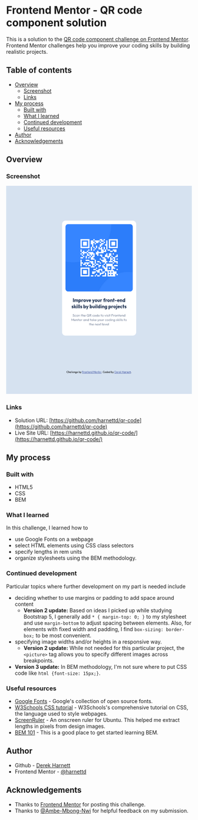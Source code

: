 # Frontend Mentor - QR code component solution

This is a solution to the [QR code component challenge on Frontend Mentor](https://www.frontendmentor.io/challenges/qr-code-component-iux_sIO_H). Frontend Mentor challenges help you improve your coding skills by building realistic projects.

## Table of contents

- [Overview](#overview)
  - [Screenshot](#screenshot)
  - [Links](#links)
- [My process](#my-process)
  - [Built with](#built-with)
  - [What I learned](#what-i-learned)
  - [Continued development](#continued-development)
  - [Useful resources](#useful-resources)
- [Author](#author)
- [Acknowledgements](#acknowledgements)

## Overview

### Screenshot

![screenshot](images/screenshot.png)

### Links

- Solution URL: [https://github.com/harnettd/qr-code](https://github.com/harnettd/qr-code)
- Live Site URL: [https://harnettd.github.io/qr-code/](https://harnettd.github.io/qr-code/)

## My process

### Built with

- HTML5
- CSS
- BEM

### What I learned

In this challenge, I learned how to
- use Google Fonts on a webpage
- select HTML elements using CSS class selectors
- specify lengths in rem units
- organize stylesheets using the BEM methodology.

### Continued development

Particular topics where further development on my part is needed include
- deciding whether to use margins or padding to add space around content
  - **Version 2 update:** Based on ideas I picked up while studying Bootstrap 5, 
  I generally add `* { margin-top: 0; }` to my stylesheet 
  and use `margin-bottom` to adjust spacing between elements. 
  Also, for elements with fixed width and padding,
  I find `box-sizing: border-box;` to be most convenient.
- specifying image widths and/or heights in a responsive way.
  - **Version 2 update:** While not needed for this particular project, the 
  `<picture>` tag allows you to specify different images across breakpoints.
- **Version 3 update:** In BEM methodology, I'm not sure where to put CSS code like
  `html {font-size: 15px;}`.

### Useful resources

- [Google Fonts](https://fonts.google.com/) - Google's collection of open source fonts.
- [W3Schools CSS tutorial](https://www.w3schools.com/css/default.asp) - W3Schools's
comprehensive tutorial on CSS, the language used to style webpages.
- [ScreenRuler](https://gnomecoder.wordpress.com/screenruler/) - An onscreen
ruler for Ubuntu. This helped me extract lengths in pixels from design images.
- [BEM 101](https://css-tricks.com/bem-101/) - This is a good place to get started learning
BEM.

## Author

- Github - [Derek Harnett](https://github.com/harnettd)
- Frontend Mentor - [@harnettd](https://www.frontendmentor.io/profile/harnettd)

## Acknowledgements

- Thanks to [Frontend Mentor](https://www.frontendmentor.io/) for posting this challenge.
- Thanks to [@Ambe-Mbong-Nwi](https://www.frontendmentor.io/profile/Ambe-Mbong-Nwi) for helpful feedback on my submission.
